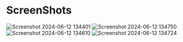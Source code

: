# ScreenShots
![Screenshot 2024-06-12 134401](https://github.com/aakashsharma003/TrendHive/assets/122847899/841bd9c4-c686-4cb2-bb43-69c16eaed1dc)
![Screenshot 2024-06-12 134750](https://github.com/aakashsharma003/TrendHive/assets/122847899/8e630af6-a7b8-4b8b-aafb-25119db123f1)
![Screenshot 2024-06-12 134610](https://github.com/aakashsharma003/TrendHive/assets/122847899/1423f4c5-f1fd-4e03-9fe2-66ce5d02eb81)
![Screenshot 2024-06-12 134724](https://github.com/aakashsharma003/TrendHive/assets/122847899/874b72df-2f62-4115-acd9-c8ce82d78356)
